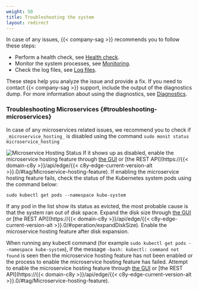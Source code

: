 ```yaml
---
weight: 50
title: Troubleshooting the system
layout: redirect
---
```


In case of any issues, {{< company-sag >}} recommends you to follow these steps:

* Perform a health check, see [Health check](/edge/operating-edge/#health-check).
* Monitor the system processes, see [Monitoring](/edge/operating-edge/#monitoring).
* Check the log files, see [Log files](/edge/operating-edge/#logs-files).

These steps help you analyze the issue and provide a fix. If you need to contact {{< company-sag >}} support, include the output of the diagnostics dump. For more information about using the diagnostics, see [Diagnostics](#diagnostics).

### Troubleshooting Microservices {#troubleshooting-microservices}

In case of any microservices related issues, we recommend you to check if `_microservice_hosting_` is disabled using the command `sudo monit status microservice_hosting`

![Microservice Hosting Status](/images/edge/monit_status_microservice_hosting.png)
If it shows up as disabled, enable the microservice hosting feature through [the GUI](/edge/configuration/#enabling-or-disabling-the-microservice-hosting-feature-using-the-ui) or [the REST API](https://{{< domain-c8y >}}/api/edge/{{< c8y-edge-current-version-alt >}}.0/#tag/Microservice-hosting-feature).
If enabling the microservice hosting feature fails, check the status of the Kubernetes system pods using the command below:
```shell
sudo kubectl get pods --namespace kube-system
```
If any pod in the list show its status as evicted, the most probable cause is that the system ran out of disk space. Expand the disk size through [the GUI](/edge/operating-edge/#expanding-the-disk-size) or [the REST API](https://{{< domain-c8y >}}/api/edge/{{< c8y-edge-current-version-alt >}}.0/#operation/expandDiskSize). Enable the microservice hosting feature after disk expansion.

When running any kubectl command (for example `sudo kubectl get pods --namespace kube-system`), if the message `-bash: kubectl: command not found` is seen then the microservice hosting feature has not been enabled or the process to enable the microservice hosting feature has failed. Attempt to enable the microservice hosting feature through [the GUI](/edge/configuration/#enabling-or-disabling-the-microservice-hosting-feature-using-the-ui) or [the REST API](https://{{< domain-c8y >}}/api/edge/{{< c8y-edge-current-version-alt >}}.0/#tag/Microservice-hosting-feature).

